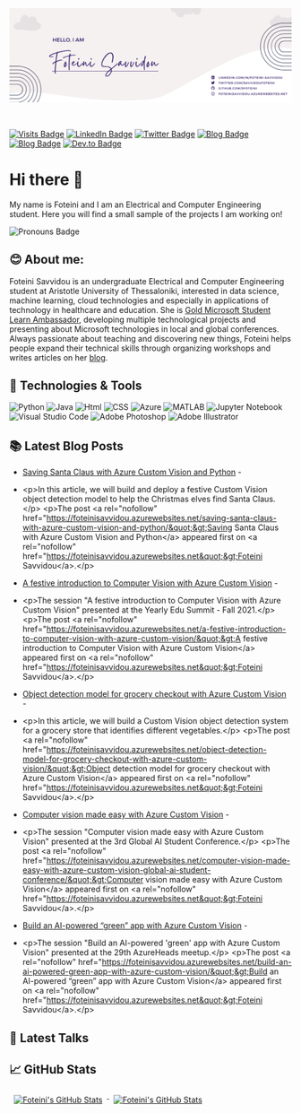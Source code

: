<p align="center">
  <img src="https://github.com/sfoteini/sfoteini/blob/master/GitHubHeader.png?raw=true">
</p>

<br>

[![Visits Badge](https://badges.pufler.dev/visits/sfoteini/sfoteini)](#)
[![LinkedIn Badge](https://img.shields.io/badge/LinkedIn-Profile-0077B5?style=flat&logo=linkedin&logoColor=white&color=0D76A8)](https://www.linkedin.com/in/foteini-savvidou)
[![Twitter Badge](https://img.shields.io/badge/Twitter-Profile-1DA1F2?style=flat&logo=twitter&logoColor=white&color=1CA2F1)](https://twitter.com/SavvidouFoteini)
[![Blog Badge](https://img.shields.io/badge/Foteini%20Savvidou's-Blog-21759B?style=flat&logo=wordpress&logoColor=white&color=21759B)](https://foteinisavvidou.azurewebsites.net/)
[![Blog Badge](https://img.shields.io/badge/Educator%20Developer%20Blog-Posts-6264A7?style=flat&logo=microsoft&logoColor=white&color=6264A7)](https://foteinisavvidou.azurewebsites.net/)
[![Dev.to Badge](https://img.shields.io/badge/Dev.to-Profile-0A0A0A?style=flat&logo=dev%2Eto&logoColor=white&color=0A0A0A)](https://www.dev.to/sfoteini)


# Hi there 👋
My name is Foteini and I am an Electrical and Computer Engineering student. Here you will find a small sample of the projects I am working on!

![Pronouns Badge](https://img.shields.io/badge/Pronouns-She/Her/Hers-D8BFD8?style=flat)


## 😊 About me:
Foteini Savvidou is an undergraduate Electrical and Computer Engineering student at Aristotle University of Thessaloniki, interested in data science, machine learning, cloud technologies and especially in applications of technology in healthcare and education. She is [Gold Microsoft Student Learn Ambassador](https://studentambassadors.microsoft.com/en-US/profile/49820), developing multiple technological projects and presenting about Microsoft technologies in local and global conferences. Always passionate about teaching and discovering new things, Foteini helps people expand their technical skills through organizing workshops and writes articles on her [blog](https://foteinisavvidou.azurewebsites.net/).


## 🔧 Technologies & Tools
![Python](https://img.shields.io/badge/Code-Python-D8BFD8?style=flat&logo=python&logoColor=white&color=D8BFD8)
![Java](https://img.shields.io/badge/Code-Java-D8BFD8?style=flat&logo=java&logoColor=white&color=D8BFD8)
![Html](https://img.shields.io/badge/Code-HTML-D8BFD8?style=flat&logo=html5&logoColor=white&color=D8BFD8)
![CSS](https://img.shields.io/badge/Code-CSS-D8BFD8?style=flat&logo=css3&logoColor=white&color=D8BFD8)
![Azure](https://img.shields.io/badge/Cloud-Azure-D8BFD8?style=flat&logo=microsoftazure&logoColor=white&color=D8BFD8)
![MATLAB](https://img.shields.io/badge/Tools-MATLAB-D8BFD8?style=flat&logo=matlab&logoColor=white&color=D8BFD8)
![Jupyter Notebook](https://img.shields.io/badge/Tools-Jupyter%20Notebook-D8BFD8?style=flat&logo=jupyter&logoColor=white&color=D8BFD8)
![Visual Studio Code](https://img.shields.io/badge/Tools-Visual%20Studio%20Code-D8BFD8?style=flat&logo=VisualStudioCode&logoColor=white&color=D8BFD8)
![Adobe Photoshop](https://img.shields.io/badge/Tools-Adobe%20Photoshop-D8BFD8?style=flat&logo=adobephotoshop&logoColor=white&color=D8BFD8)
![Adobe Illustrator](https://img.shields.io/badge/Tools-Adobe%20Illustrator-D8BFD8?style=flat&logo=adobeillustrator&logoColor=white&color=D8BFD8)


## 📚 Latest Blog Posts
<!-- BLOGPOSTS:START -->
 - [Saving Santa Claus with Azure Custom Vision and Python](https://foteinisavvidou.azurewebsites.net/saving-santa-claus-with-azure-custom-vision-and-python/) - 
 - &lt;p&gt;In this article, we will build and deploy a festive Custom Vision object detection model to help the Christmas elves find Santa Claus.&lt;/p&gt;
&lt;p&gt;The post &lt;a rel=&quot;nofollow&quot; href=&quot;https://foteinisavvidou.azurewebsites.net/saving-santa-claus-with-azure-custom-vision-and-python/&quot;&gt;Saving Santa Claus with Azure Custom Vision and Python&lt;/a&gt; appeared first on &lt;a rel=&quot;nofollow&quot; href=&quot;https://foteinisavvidou.azurewebsites.net&quot;&gt;Foteini Savvidou&lt;/a&gt;.&lt;/p&gt;

 - [A festive introduction to Computer Vision with Azure Custom Vision](https://foteinisavvidou.azurewebsites.net/a-festive-introduction-to-computer-vision-with-azure-custom-vision/) - 
 - &lt;p&gt;The session &quot;A festive introduction to Computer Vision with Azure Custom Vision&quot; presented at the Yearly Edu Summit - Fall 2021.&lt;/p&gt;
&lt;p&gt;The post &lt;a rel=&quot;nofollow&quot; href=&quot;https://foteinisavvidou.azurewebsites.net/a-festive-introduction-to-computer-vision-with-azure-custom-vision/&quot;&gt;A festive introduction to Computer Vision with Azure Custom Vision&lt;/a&gt; appeared first on &lt;a rel=&quot;nofollow&quot; href=&quot;https://foteinisavvidou.azurewebsites.net&quot;&gt;Foteini Savvidou&lt;/a&gt;.&lt;/p&gt;

 - [Object detection model for grocery checkout with Azure Custom Vision](https://foteinisavvidou.azurewebsites.net/object-detection-model-for-grocery-checkout-with-azure-custom-vision/) - 
 - &lt;p&gt;In this article, we will build a Custom Vision object detection system for a grocery store that identifies different vegetables.&lt;/p&gt;
&lt;p&gt;The post &lt;a rel=&quot;nofollow&quot; href=&quot;https://foteinisavvidou.azurewebsites.net/object-detection-model-for-grocery-checkout-with-azure-custom-vision/&quot;&gt;Object detection model for grocery checkout with Azure Custom Vision&lt;/a&gt; appeared first on &lt;a rel=&quot;nofollow&quot; href=&quot;https://foteinisavvidou.azurewebsites.net&quot;&gt;Foteini Savvidou&lt;/a&gt;.&lt;/p&gt;

 - [Computer vision made easy with Azure Custom Vision](https://foteinisavvidou.azurewebsites.net/computer-vision-made-easy-with-azure-custom-vision-global-ai-student-conference/) - 
 - &lt;p&gt;The session &quot;Computer vision made easy with Azure Custom Vision&quot; presented at the 3rd  Global AI Student Conference.&lt;/p&gt;
&lt;p&gt;The post &lt;a rel=&quot;nofollow&quot; href=&quot;https://foteinisavvidou.azurewebsites.net/computer-vision-made-easy-with-azure-custom-vision-global-ai-student-conference/&quot;&gt;Computer vision made easy with Azure Custom Vision&lt;/a&gt; appeared first on &lt;a rel=&quot;nofollow&quot; href=&quot;https://foteinisavvidou.azurewebsites.net&quot;&gt;Foteini Savvidou&lt;/a&gt;.&lt;/p&gt;

 - [Build an AI-powered “green” app with Azure Custom Vision](https://foteinisavvidou.azurewebsites.net/build-an-ai-powered-green-app-with-azure-custom-vision/) - 
 - &lt;p&gt;The session &quot;Build an AI-powered &#39;green&#39; app with Azure Custom Vision&quot; presented at the 29th AzureHeads meetup.&lt;/p&gt;
&lt;p&gt;The post &lt;a rel=&quot;nofollow&quot; href=&quot;https://foteinisavvidou.azurewebsites.net/build-an-ai-powered-green-app-with-azure-custom-vision/&quot;&gt;Build an AI-powered “green” app with Azure Custom Vision&lt;/a&gt; appeared first on &lt;a rel=&quot;nofollow&quot; href=&quot;https://foteinisavvidou.azurewebsites.net&quot;&gt;Foteini Savvidou&lt;/a&gt;.&lt;/p&gt;
<!-- BLOGPOSTS:END -->


## 🎤 Latest Talks
<!-- TALKS:START -->
<!-- TALKS:END -->


## 📈 GitHub Stats
<!-- GitHub Stats by github-readme-stats.vercel.app -->

<a href="https://github.com/sfoteini">
  <img align="top" style="margin:0.5rem" src="https://github-readme-stats.vercel.app/api/top-langs/?username=sfoteini&title_color=ffffff&text_color=c9cacc&icon_color=4AB197&bg_color=1A2B34" alt="Foteini's GitHub Stats" />
</a>

<a href="https://github.com/sfoteini">
  <img align="top" style="margin:0.5rem" src="https://github-readme-stats.vercel.app/api?username=sfoteini&show_icons=true&count_private=true&title_color=ffffff&text_color=c9cacc&icon_color=D8BFD8&bg_color=1A2B34" alt="Foteini's GitHub Stats" />
</a>
